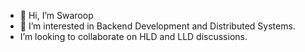 - 👋 Hi, I’m Swaroop
- 👀 I’m interested in Backend Development and Distributed Systems.
- I’m looking to collaborate on HLD and LLD discussions.

<!---
swaroop2200/swaroop2200 is a ✨ special ✨ repository because its `README.md` (this file) appears on your GitHub profile.
You can click the Preview link to take a look at your changes.
--->
